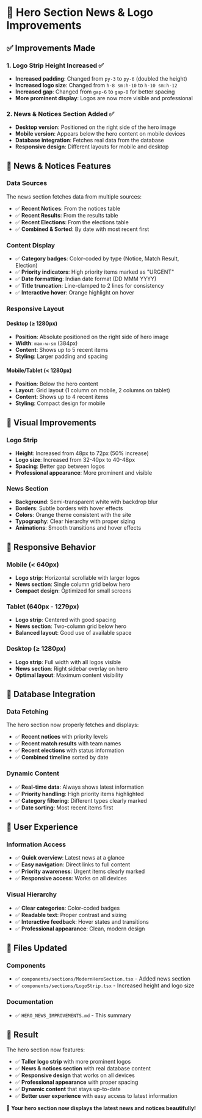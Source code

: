 # 🎨 Hero Section News & Logo Improvements

## ✅ **Improvements Made**

### 1. **Logo Strip Height Increased** ✅
- **Increased padding**: Changed from `py-3` to `py-6` (doubled the height)
- **Increased logo size**: Changed from `h-8 sm:h-10` to `h-10 sm:h-12`
- **Increased gap**: Changed from `gap-6` to `gap-8` for better spacing
- **More prominent display**: Logos are now more visible and professional

### 2. **News & Notices Section Added** ✅
- **Desktop version**: Positioned on the right side of the hero image
- **Mobile version**: Appears below the hero content on mobile devices
- **Database integration**: Fetches real data from the database
- **Responsive design**: Different layouts for mobile and desktop

## 📰 **News & Notices Features**

### **Data Sources**
The news section fetches data from multiple sources:
- ✅ **Recent Notices**: From the notices table
- ✅ **Recent Results**: From the results table  
- ✅ **Recent Elections**: From the elections table
- ✅ **Combined & Sorted**: By date with most recent first

### **Content Display**
- ✅ **Category badges**: Color-coded by type (Notice, Match Result, Election)
- ✅ **Priority indicators**: High priority items marked as "URGENT"
- ✅ **Date formatting**: Indian date format (DD MMM YYYY)
- ✅ **Title truncation**: Line-clamped to 2 lines for consistency
- ✅ **Interactive hover**: Orange highlight on hover

### **Responsive Layout**

#### **Desktop (≥ 1280px)**
- **Position**: Absolute positioned on the right side of hero image
- **Width**: `max-w-sm` (384px)
- **Content**: Shows up to 5 recent items
- **Styling**: Larger padding and spacing

#### **Mobile/Tablet (< 1280px)**
- **Position**: Below the hero content
- **Layout**: Grid layout (1 column on mobile, 2 columns on tablet)
- **Content**: Shows up to 4 recent items
- **Styling**: Compact design for mobile

## 🎨 **Visual Improvements**

### **Logo Strip**
- **Height**: Increased from 48px to 72px (50% increase)
- **Logo size**: Increased from 32-40px to 40-48px
- **Spacing**: Better gap between logos
- **Professional appearance**: More prominent and visible

### **News Section**
- **Background**: Semi-transparent white with backdrop blur
- **Borders**: Subtle borders with hover effects
- **Colors**: Orange theme consistent with the site
- **Typography**: Clear hierarchy with proper sizing
- **Animations**: Smooth transitions and hover effects

## 📱 **Responsive Behavior**

### **Mobile (< 640px)**
- **Logo strip**: Horizontal scrollable with larger logos
- **News section**: Single column grid below hero
- **Compact design**: Optimized for small screens

### **Tablet (640px - 1279px)**
- **Logo strip**: Centered with good spacing
- **News section**: Two-column grid below hero
- **Balanced layout**: Good use of available space

### **Desktop (≥ 1280px)**
- **Logo strip**: Full width with all logos visible
- **News section**: Right sidebar overlay on hero
- **Optimal layout**: Maximum content visibility

## 🔗 **Database Integration**

### **Data Fetching**
The hero section now properly fetches and displays:
- ✅ **Recent notices** with priority levels
- ✅ **Recent match results** with team names
- ✅ **Recent elections** with status information
- ✅ **Combined timeline** sorted by date

### **Dynamic Content**
- ✅ **Real-time data**: Always shows latest information
- ✅ **Priority handling**: High priority items highlighted
- ✅ **Category filtering**: Different types clearly marked
- ✅ **Date sorting**: Most recent items first

## 🎯 **User Experience**

### **Information Access**
- ✅ **Quick overview**: Latest news at a glance
- ✅ **Easy navigation**: Direct links to full content
- ✅ **Priority awareness**: Urgent items clearly marked
- ✅ **Responsive access**: Works on all devices

### **Visual Hierarchy**
- ✅ **Clear categories**: Color-coded badges
- ✅ **Readable text**: Proper contrast and sizing
- ✅ **Interactive feedback**: Hover states and transitions
- ✅ **Professional appearance**: Clean, modern design

## 📁 **Files Updated**

### **Components**
- ✅ `components/sections/ModernHeroSection.tsx` - Added news section
- ✅ `components/sections/LogoStrip.tsx` - Increased height and logo size

### **Documentation**
- ✅ `HERO_NEWS_IMPROVEMENTS.md` - This summary

## 🎉 **Result**

The hero section now features:

- ✅ **Taller logo strip** with more prominent logos
- ✅ **News & notices section** with real database content
- ✅ **Responsive design** that works on all devices
- ✅ **Professional appearance** with proper spacing
- ✅ **Dynamic content** that stays up-to-date
- ✅ **Better user experience** with easy access to latest information

**📰 Your hero section now displays the latest news and notices beautifully!**
